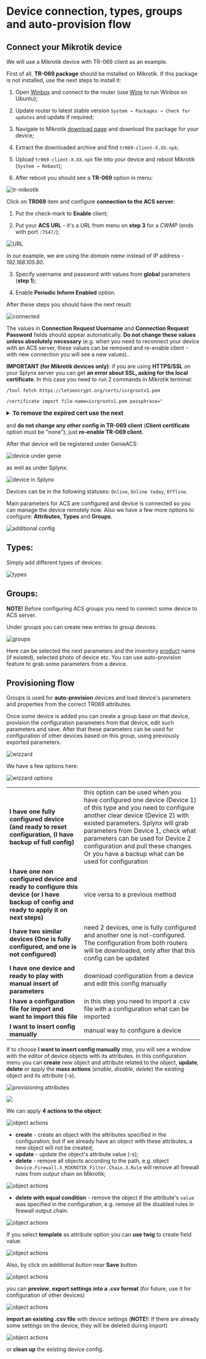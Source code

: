 Device connection, types, groups and auto-provision flow
==========

## Connect your Mikrotik device

We will use a Mikrotik device with TR-069 client as an example.

First of all, **TR-069 package** should be installed on Mikrotik. If this package is not installed, use the next steps to install it:

1. Open [Winbox](https://mt.lv/winbox64) and connect to the router (use [Wine](https://wiki.winehq.org/Ubuntu) to run Winbox on Ubuntu);

2. Update router to latest stable version `System → Packages → Check for updates` and update if required;

3. Navigate to Mikrotik [download page](https://mikrotik.com/download) and download the package for your device;

4. Extract the downloaded archive and find `tr069-client-X.XX.npk`;

5. Upload `tr069-client-X.XX.npk` file into your device and reboot Mikrotik (`System → Reboot`);

6. After reboot you should see a **TR-069** option in menu:

![tr-mikrotik](tr-mikrotik.png)

Click on **TR069** item and configure **connection to the ACS server**:

1. Put the check-mark to **Enable** client;

2. Put your **ACS URL** - it's a *URL* from menu on **step 3** for a *CWMP* (ends with port `:7547/`);

![URL](urls.png)

In our example, we are using the *domain name* instead of IP address - *192.168.105.80*.

3. Specify username and password with values from **global** parameters (**step 1**);

4. Enable **Periodic Inform Enabled** option.

After these steps you should have the next result:

![connected](connected_device.png)

The values in **Connection Request Username** and **Connection Request Password** fields should appear automatically. **Do not change these values unless absolutely necessary** (e.g. when you need to reconnect your device with an ACS server, these values can be removed and re-enable client - with new connection you will see a new values)..

**IMPORTANT (for Mikrotik devices only)**: if you are using **HTTPS/SSL** on your Splynx server you can get **an error about SSL, asking for the local certificate**. In this case you need to run 2 commands in Mikrotik terminal:

```
/tool fetch https://letsencrypt.org/certs/isrgrootx1.pem
```
```
/certificate import file-name=isrgrootx1.pem passphrase="
```

<details style="font-size: 15px; margin-bottom: 5px;">
<summary><b>To remove the expired cert use the next</b></summary>
<div markdown="1">

Example:

```
/certificate remove trustid-x3-root.pem.txt_0

```


</div>
</details>

and **do not change any other config in TR-069 client** (**Client certificate** option must be "none"), just **re-enable TR-069 client**.

After that device will be registered under GenieACS:

![device under genie](device_under_genie.png)

as well as under Splynx:

![device in Splynx](device_in_splynx.png)

Devices can be in the following statuses: `Online`, `Online today`, `Offline`.

Main parameters for ACS are configured and device is connected so you can manage the device remotely now. Also we have a few more options to configure: **Attributes**, **Types** and **Groups**.

![additional config](more_config.png)

## Types:

Simply add different types of devices:

![types](types.png)

## Groups:

**NOTE!** Before configuring ACS groups you need to connect some device to ACS server.

Under groups you can create new entries to group devices.

![groups](groups.png)

Here can be selected the next parameters and the inventory [product](inventory/products/products.md) name (if existed), selected photo of device etc. You can use auto-provision feature to grab some parameters from a device.

## Provisioning flow

Groups is used for **auto-provision** devices and load device's parameters and properties from the correct TR069 attributes.

Once some device is added you can create a group base on that device, provision the configuration parameters from that device, edit such parameters and save. After that these parameters can be used for configuration of other devices based on this group, using previously exported parameters.

![wizzard](wizzard.png)

We have a few options here:

![wizzard options](wizzard_options.png)

|   |   |
| ------------ | ------------ |
| **I have one fully configured device (and ready to reset configuration, (I have backup of full config)**  | this option can be used when you have configured one device (Device 1) of this type and you need to configure another clear device (Device 2) with existed parameters. Splynx will grab parameters from Device 1, check what parameters can be used for Device 2 configuration and pull these changes. Or you have a backup what can be used for configuration  |
| **I have one non configured device and ready to configure this device (or I have backup of config and ready to apply it on next steps)**  |  vice versa to a previous method  |
| **I have two similar devices (One is fully configured, and one is not configured)**  | need 2 devices, one is fully configured and another one is not-configured. The configuration from both routers will be downloaded, only after that this config can be updated  |
| **I have one device and ready to play with manual insert of parameters**  | download configuration from a device and edit this config manually  |
| **I have a configuration file for import and want to import this file**  | in this step you need to import a .csv file with a configuration what can be imported  |
| **I want to insert config manually**  | manual way to configure a device |

If to choose **I want to insert config manually** step, you will see a window with the editor of device objects with its attributes. In this configuration menu you can **create** new object and attribute related to the object, **update**, **delete** or apply the **mass actions** (*enable*, *disable*, *delete*) the existing object and its attribute (-s).

![provisioning attributes](provisioning_attributes.png)

![](mass_actions.png)

We can apply **4 actions to the object**:

![object actions](object_actions.png)

- **create** - create an object with the attributes specified in the configuration, but if we already have an object with these attributes, a new object will not be created;
- **update** - update the object's attribute value (-s);
- **delete** - remove all objects according to the path, e.g. object `Device.Firewall.X_MIKROTIK_Filter.Chain.3.Rule` will remove all firewall rules from output chain on Mikrotik;

![object actions](delete_firewall_rules.png)

- **delete with equal condition** - remove the object if the attribute's `value` was specified in the configuration, e.g. remove all the disabled rules in firewall output chain.

![object actions](del_equal_condition.png)

If you select **template** as attribute option you can **use twig** to create field value.

![object actions](template_twig.png)

Also, by click on additional button near **Save** button

![object actions](import_export.png)

you can **preview**,  **export settings into a .csv format** (for future, use it for configuration of other devices)

![object actions](provision_preview.png)

**import an existing .csv file** with device settings (**NOTE!:** If there are already some settings on the device, they will be deleted during import)

![object actions](provision_import.png)

or **clean up** the existing device config.
